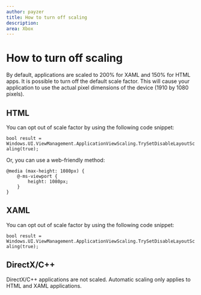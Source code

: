 ```yaml
---
author: payzer
title: How to turn off scaling
description: 
area: Xbox
---
```


# How to turn off scaling   
By default, applications are scaled to 200% for XAML and 150% for HTML apps. It is possible to turn off the default scale factor. This will cause your application to use the actual pixel dimensions of the device (1910 by 1080 pixels).   
   
## HTML   
You can opt out of scale factor by using the following code snippet: 
   
`bool result = Windows.UI.ViewManagement.ApplicationViewScaling.TrySetDisableLayoutScaling(true);` 

Or, you can use a web-friendly method:   

```   
@media (max-height: 1080px) {   
    @-ms-viewport {   
        height: 1080px;   
    }   
}   
```

## XAML
You can opt out of scale factor by using the following code snippet:   
   
`bool result = Windows.UI.ViewManagement.ApplicationViewScaling.TrySetDisableLayoutScaling(true);`   
   
## DirectX/C++   
DirectX/C++ applications are not scaled. Automatic scaling only applies to HTML and XAML applications.   
